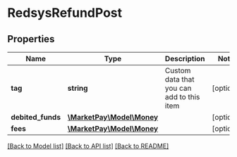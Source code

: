 # RedsysRefundPost

## Properties
Name | Type | Description | Notes
------------ | ------------- | ------------- | -------------
**tag** | **string** | Custom data that you can add to this item | [optional] 
**debited_funds** | [**\MarketPay\Model\Money**](Money.md) |  | [optional] 
**fees** | [**\MarketPay\Model\Money**](Money.md) |  | [optional] 

[[Back to Model list]](../README.md#documentation-for-models) [[Back to API list]](../README.md#documentation-for-api-endpoints) [[Back to README]](../README.md)


